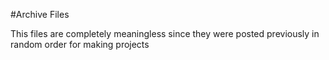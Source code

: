#Archive Files

This files are completely meaningless since they were posted previously in random order for making projects
